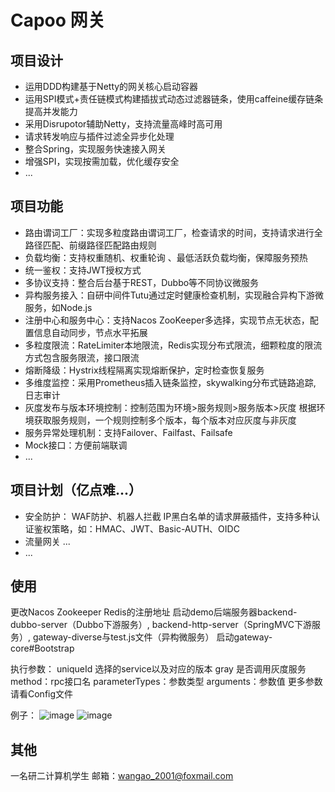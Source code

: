 # Capoo 网关



## 项目设计

- 运用DDD构建基于Netty的网关核心启动容器
- 运用SPI模式+责任链模式构建插拔式动态过滤器链条，使用caffeine缓存链条提高并发能力
- 采用Disrupotor辅助Netty，支持流量高峰时高可用
- 请求转发响应与插件过滤全异步化处理
- 整合Spring，实现服务快速接入网关
- 增强SPI，实现按需加载，优化缓存安全
- ...



## 项目功能

- 路由谓词工厂：实现多粒度路由谓词工厂，检查请求的时间，支持请求进行全路径匹配、前缀路径匹配路由规则
- 负载均衡：支持权重随机、权重轮询 、最低活跃负载均衡，保障服务预热
- 统一鉴权：支持JWT授权方式 
- 多协议支持：整合后台基于REST，Dubbo等不同协议微服务
- 异构服务接入：自研中间件Tutu通过定时健康检查机制，实现融合异构下游微服务，如Node.js
- 注册中心和服务中心：支持Nacos ZooKeeper多选择，实现节点无状态，配置信息自动同步，节点水平拓展
- 多粒度限流：RateLimiter本地限流，Redis实现分布式限流，细颗粒度的限流方式包含服务限流，接口限流
- 熔断降级：Hystrix线程隔离实现熔断保护，定时检查恢复服务
- 多维度监控：采用Prometheus插入链条监控，skywalking分布式链路追踪, 日志审计
- 灰度发布与版本环境控制：控制范围为环境>服务规则>服务版本>灰度 根据环境获取服务规则，一个规则控制多个版本，每个版本对应灰度与非灰度
- 服务异常处理机制：支持Failover、Failfast、Failsafe
- Mock接口：方便前端联调
- ...



## 项目计划（亿点难...）

- 安全防护： WAF防护、机器人拦截 IP黑白名单的请求屏蔽插件，支持多种认证鉴权策略，如：HMAC、JWT、Basic-AUTH、OIDC
- 流量网关 ...
- ...


## 使用
更改Nacos Zookeeper Redis的注册地址
启动demo后端服务器backend-dubbo-server（Dubbo下游服务）, backend-http-server（SpringMVC下游服务）, gateway-diverse与test.js文件（异构微服务）
启动gateway-core#Bootstrap

执行参数：
uniqueId 选择的service以及对应的版本 
gray 是否调用灰度服务
method：rpc接口名
parameterTypes：参数类型
arguments：参数值
更多参数请看Config文件

例子：
![image](https://github.com/Wow-wang/Capoo-Api-gateway/assets/59164226/23eb14b0-e1d4-48bd-90b0-4d7e4852417b)
![image](https://github.com/Wow-wang/Capoo-Api-gateway/assets/59164226/caaafd14-4fb6-4a73-b08a-4791d125753f)





## 其他
一名研二计算机学生 邮箱：wangao_2001@foxmail.com
